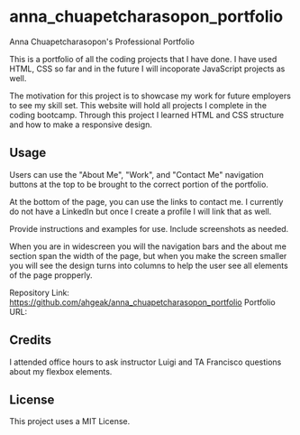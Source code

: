 # anna_chuapetcharasopon_portfolio
Anna Chuapetcharasopon's Professional Portfolio

This is a portfolio of all the coding projects that I have done. I have used HTML, CSS so far and in the future I will incoporate JavaScript projects as well.

The motivation for this project is to showcase my work for future employers to see my skill set. This website will hold all projects I complete in the coding bootcamp. Through this project I learned HTML and CSS structure and how to make a responsive design.

## Usage

Users can use the "About Me", "Work", and "Contact Me" navigation buttons at the top to be brought to the correct portion of the portfolio.

At the bottom of the page, you can use the links to contact me. I currently do not have a LinkedIn but once I create a profile I will link that as well.

Provide instructions and examples for use. Include screenshots as needed.

When you are in widescreen you will the navigation bars and the about me section span the width of the page, but when you make the screen smaller you will see the design turns into columns to help the user see all elements of the page propperly.

Repository Link: https://github.com/ahgeak/anna_chuapetcharasopon_portfolio
Portfolio URL: 

## Credits

I attended office hours to ask instructor Luigi and TA Francisco questions about my flexbox elements.

## License

This project uses a MIT License.